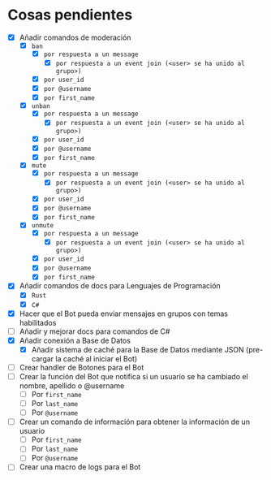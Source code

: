 # Cosas pendientes

- [x] Añadir comandos de moderación
  - [x] `ban`
    - [x] `por respuesta a un message`
      - [x] `por respuesta a un event join (<user> se ha unido al grupo>)`
    - [x] `por user_id`
    - [x] `por @username`
    - [x] `por first_name`
  - [x] `unban`
      - [x] `por respuesta a un message`
        - [x] `por respuesta a un event join (<user> se ha unido al grupo>)`
      - [x] `por user_id`
      - [x] `por @username`
      - [x] `por first_name` 
  - [x] `mute`
      - [x] `por respuesta a un message`
        - [x] `por respuesta a un event join (<user> se ha unido al grupo>)` 
      - [x] `por user_id`
      - [x] `por @username`
      - [x] `por first_name`
  - [x] `unmute`
      - [x] `por respuesta a un message`
        - [x] `por respuesta a un event join (<user> se ha unido al grupo>)`
      - [x] `por user_id`
      - [x] `por @username`
      - [x] `por first_name`
- [x] Añadir comandos de docs para Lenguajes de Programación
  - [x] `Rust` 
  - [x] `C#`
- [x] Hacer que el Bot pueda enviar mensajes en grupos con temas habilitados 
- [ ] Añadir y mejorar docs para comandos de C#
- [x] Añadir conexión a Base de Datos
  - [x] Añadir sistema de caché para la Base de Datos mediante JSON (pre-cargar la caché al iniciar el Bot)
- [ ] Crear handler de Botones para el Bot
- [ ] Crear la función del Bot que notifica si un usuario se ha cambiado el nombre, apellido o @username
  - [ ] Por `first_name`
  - [ ] Por `last_name`
  - [ ] Por `@username`
- [ ] Crear un comando de información para obtener la información de un usuario
  - [ ] Por `first_name`
  - [ ] Por `last_name`
  - [ ] Por `@username`
- [ ] Crear una macro de logs para el Bot